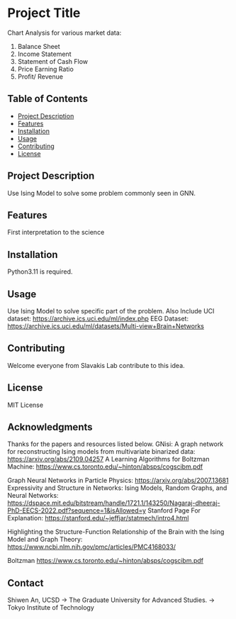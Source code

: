 


# Project Title

Chart Analysis for various market data: 
1. Balance Sheet 
2. Income Statement
3. Statement of Cash Flow
4. Price Earning Ratio
5. Profit/ Revenue 

## Table of Contents

- [Project Description](#project-description)
- [Features](#features)
- [Installation](#installation)
- [Usage](#usage)
- [Contributing](#contributing)
- [License](#license)

## Project Description

Use Ising Model to solve some problem commonly seen in GNN. 

## Features

First interpretation to the science 

## Installation

Python3.11 is required.

## Usage

Use Ising Model to solve specific part of the problem. 
Also Include UCI dataset: 
https://archive.ics.uci.edu/ml/index.php
EEG Dataset: 
https://archive.ics.uci.edu/ml/datasets/Multi-view+Brain+Networks


## Contributing

Welcome everyone from Slavakis Lab contribute to this idea. 

## License

MIT License

## Acknowledgments

Thanks for the papers and resources listed below. 
GNisi: A graph network for reconstructing Ising models from multivariate binarized data: https://arxiv.org/abs/2109.04257 
A Learning Algorithms for Boltzman Machine: https://www.cs.toronto.edu/~hinton/absps/cogscibm.pdf

Graph Neural Networks in Particle Physics: https://arxiv.org/abs/2007.13681
Expressivity and Structure in Networks: Ising Models,
Random Graphs, and Neural Networks: https://dspace.mit.edu/bitstream/handle/1721.1/143250/Nagaraj-dheeraj-PhD-EECS-2022.pdf?sequence=1&isAllowed=y
Stanford Page For Explanation: https://stanford.edu/~jeffjar/statmech/intro4.html

Highlighting the Structure-Function Relationship of the Brain with the Ising Model and Graph Theory: https://www.ncbi.nlm.nih.gov/pmc/articles/PMC4168033/

Boltzman https://www.cs.toronto.edu/~hinton/absps/cogscibm.pdf 


## Contact

Shiwen An, UCSD -> The Graduate University for Advanced Studies. -> Tokyo Institute of Technology

